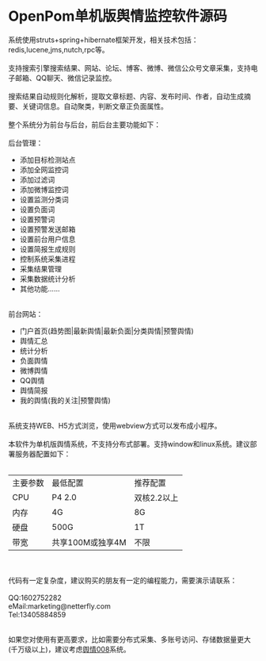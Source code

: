 # OpenPom单机版舆情监控软件源码

系统使用struts+spring+hibernate框架开发，相关技术包括：redis,lucene,jms,nutch,rpc等。<br/><br/>
支持搜索引擎搜索结果、网站、论坛、博客、微博、微信公众号文章采集，支持电子邮箱、QQ聊天、微信记录监控。<br/><br/>
搜索结果自动规则化解析，提取文章标题、内容、发布时间、作者，自动生成摘要、关键词信息。自动聚类，判断文章正负面属性。<br/><br/>
整个系统分为前台与后台，前后台主要功能如下：<br/><br/>
后台管理：<br/>
<ul>
  <li>添加目标检测站点</li>
  <li>添加全网监控词</li>
  <li>添加过滤词</li>
  <li>添加微博监控词</li>
  <li>设置监测分类词</li>
  <li>设置负面词</li>
  <li>设置预警词</li>
  <li>设置预警发送邮箱</li>
  <li>设置前台用户信息</li>
  <li>设置简报生成规则</li>
  <li>控制系统采集进程</li>
  <li>采集结果管理</li>
  <li>采集数据统计分析</li>
  <li>其他功能......</li>
</ul>
<br/>
前台网站：<br/>
<ul>
  <li>门户首页(趋势图|最新舆情|最新负面|分类舆情|预警舆情)</li>
  <li>舆情汇总</li>
  <li>统计分析</li>
  <li>负面舆情</li>
  <li>微博舆情</li>
  <li>QQ舆情</li>
  <li>舆情简报</li>
  <li>我的舆情(我的关注|预警舆情)</li>
</ul>
<br/>
系统支持WEB、H5方式浏览，使用webview方式可以发布成小程序。<br/><br/>
本软件为单机版舆情系统，不支持分布式部署。支持window和linux系统。建议部署服务器配置如下：<br/><br/>
<table>
  <tr>
    <td>主要参数</td>
    <td>最低配置</td>
    <td>推荐配置</td>
  </tr>
    <tr>
    <td>CPU</td>
    <td>P4 2.0</td>
    <td>双核2.2以上</td>
  </tr>
    <tr>
    <td>内存</td>
    <td>4G</td>
    <td>8G</td>
  </tr>
    <tr>
    <td>硬盘</td>
    <td>500G</td>
    <td>1T</td>
  </tr>
   <tr>
    <td>带宽</td>
    <td>共享100M或独享4M</td>
    <td>不限</td>
  </tr>
  </table>
  <br/><br/>
 代码有一定复杂度，建议购买的朋友有一定的编程能力，需要演示请联系：<br/><br/>
  QQ:1602752282<br/>
  eMail:marketing@netterfly.com<br/>
  Tel:13405884859
  <br/>
  <br/>
  
如果您对使用有更高要求，比如需要分布式采集、多账号访问、存储数据量更大(千万级以上)，建议考虑<a href="http://www.yuqing008.com" target="_blank">舆情008</a>系统。



